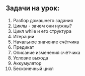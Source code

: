 ## Задачи на урок:

1. Разбор домашнего задания
2. Циклы - зачем они нужны?
3. Цикл while и его структура
4. Итерации
5. Начальное значение счётчика
6. Предикат
7. Описание изменения счётчика
8. Условие выхода
9. Аккумулятор
10. Бесконечный цикл

